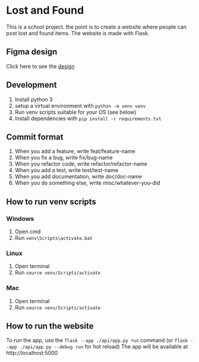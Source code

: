 # Lost and Found

This is a school project. the point is to create a website where people can post lost and found items. The website is made with Flask.

## Figma design

Click here to see the [design](https://www.figma.com/file/sxUL9oMPOYe11dPEOORgiB/Lost-and-found?type=design&node-id=0%3A1&mode=design&t=Bn8C9JIcW0TrOEYw-1)

## Development

1. Install python 3
2. setup a virtual environment with `python -m venv venv`
3. Run venv scripts suitable for your OS (see below)
4. Install dependencies with `pip install -r requirements.txt`

## Commit format

1. When you add a feature, write feat/feature-name
2. When you fix a bug, write fix/bug-name
3. When you refactor code, write refactor/refactor-name
4. When you add a test, write test/test-name
5. When you add documentation, write doc/doc-name
6. When you do something else, write misc/whatever-you-did

## How to run venv scripts

### Windows

1. Open cmd
2. Run `venv\Scripts\activate.bat`

### Linux

1. Open terminal
2. Run `source venv/Scripts/activate`

### Mac

1. Open terminal
2. Run `source venv/Scripts/activate`

## How to run the website

To run the app, use the `flask --app ./api/app.py run` command (or `flask --app ./api/app.py --debug run` for hot reload)
The app will be available at http://localhost:5000
